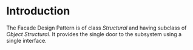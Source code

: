 # Introduction
The Facade Design Pattern is of class *Structural* and having subclass of *Object Structural*. It provides the single door to the subsystem using a single interface.